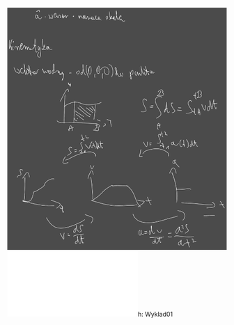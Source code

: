 ![Drawing 2023-02-28 13.12.18.excalidraw](Notatki/Semestr%202/Fizyka%201.1A/Wyk%C5%82ady/Wyk%C5%82ad%201/Drawing%202023-02-28%2013.12.18.excalidraw.svg)![Wykład 1 Pojęcia podstawowe i kinematyka2021](Notatki/Semestr%202/Fizyka%201.1A/Wyk%C5%82ady/Wyk%C5%82ad%201/Wyk%C5%82ad%201%20Poj%C4%99cia%20podstawowe%20i%20kinematyka2021.pdf)h: Wyklad01
